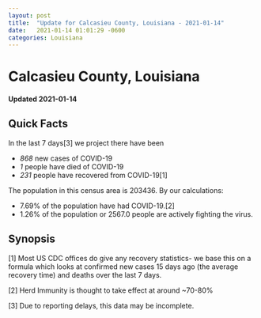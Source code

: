 ```yaml
---
layout: post
title:  "Update for Calcasieu County, Louisiana - 2021-01-14"
date:   2021-01-14 01:01:29 -0600
categories: Louisiana
---
```


# Calcasieu County, Louisiana
#### Updated 2021-01-14

## Quick Facts

In the last 7 days[3] we project there have been
- *868* new cases of COVID-19
- *1* people have died of COVID-19
- *231* people have recovered from COVID-19[1]

The population in this census area is 203436. By our calculations:
- 7.69% of the population have had COVID-19.[2]
- 1.26% of the population or 2567.0 people are actively fighting the virus.

## Synopsis




[1] Most US CDC offices do give any recovery statistics- we base this on a formula which looks at confirmed new cases
15 days ago (the average recovery time) and deaths over the last 7 days.

[2] Herd Immunity is thought to take effect at around ~70-80%

[3] Due to reporting delays, this data may be incomplete.
 
    